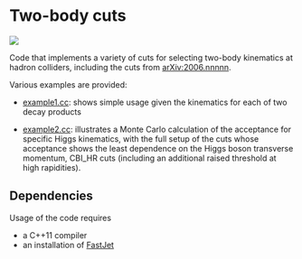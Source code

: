 # Two-body cuts

![](https://img.shields.io/badge/C%2B%2B-11-green)
<!-- [![](https://img.shields.io/badge/arXiv-2006.nnnnn-blue)](https://arxiv.org/abs/2006.nnnnn) -->


Code that implements a variety of cuts for selecting two-body kinematics
at hadron colliders, including the cuts from
[arXiv:2006.nnnnn](https://arxiv.org/abs/2006.nnnnn).

Various examples are provided:

- [example1.cc](example1.cc): shows simple usage given the kinematics
  for each of two decay products

- [example2.cc](example2.cc): illustrates a Monte Carlo calculation of
  the acceptance for specific Higgs kinematics, with the full setup of
  the cuts whose acceptance shows the least dependence on the Higgs
  boson transverse momentum, CBI_HR cuts (including an additional raised
  threshold at high rapidities).

## Dependencies

Usage of the code requires

- a C++11 compiler
- an installation of [FastJet](http://fastjet.fr)
